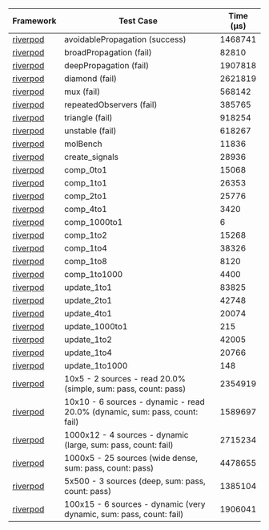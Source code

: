 | Framework | Test Case | Time (μs) |
| --- | --- | --- |
| [riverpod](https://github.com/rrousselGit/riverpod) | avoidablePropagation (success) | 1468741 |
| [riverpod](https://github.com/rrousselGit/riverpod) | broadPropagation (fail) | 82810 |
| [riverpod](https://github.com/rrousselGit/riverpod) | deepPropagation (fail) | 1907818 |
| [riverpod](https://github.com/rrousselGit/riverpod) | diamond (fail) | 2621819 |
| [riverpod](https://github.com/rrousselGit/riverpod) | mux (fail) | 568142 |
| [riverpod](https://github.com/rrousselGit/riverpod) | repeatedObservers (fail) | 385765 |
| [riverpod](https://github.com/rrousselGit/riverpod) | triangle (fail) | 918254 |
| [riverpod](https://github.com/rrousselGit/riverpod) | unstable (fail) | 618267 |
| [riverpod](https://github.com/rrousselGit/riverpod) | molBench | 11836 |
| [riverpod](https://github.com/rrousselGit/riverpod) | create_signals | 28936 |
| [riverpod](https://github.com/rrousselGit/riverpod) | comp_0to1 | 15068 |
| [riverpod](https://github.com/rrousselGit/riverpod) | comp_1to1 | 26353 |
| [riverpod](https://github.com/rrousselGit/riverpod) | comp_2to1 | 25776 |
| [riverpod](https://github.com/rrousselGit/riverpod) | comp_4to1 | 3420 |
| [riverpod](https://github.com/rrousselGit/riverpod) | comp_1000to1 | 6 |
| [riverpod](https://github.com/rrousselGit/riverpod) | comp_1to2 | 15268 |
| [riverpod](https://github.com/rrousselGit/riverpod) | comp_1to4 | 38326 |
| [riverpod](https://github.com/rrousselGit/riverpod) | comp_1to8 | 8120 |
| [riverpod](https://github.com/rrousselGit/riverpod) | comp_1to1000 | 4400 |
| [riverpod](https://github.com/rrousselGit/riverpod) | update_1to1 | 83825 |
| [riverpod](https://github.com/rrousselGit/riverpod) | update_2to1 | 42748 |
| [riverpod](https://github.com/rrousselGit/riverpod) | update_4to1 | 20074 |
| [riverpod](https://github.com/rrousselGit/riverpod) | update_1000to1 | 215 |
| [riverpod](https://github.com/rrousselGit/riverpod) | update_1to2 | 42005 |
| [riverpod](https://github.com/rrousselGit/riverpod) | update_1to4 | 20766 |
| [riverpod](https://github.com/rrousselGit/riverpod) | update_1to1000 | 148 |
| [riverpod](https://github.com/rrousselGit/riverpod) | 10x5 - 2 sources - read 20.0% (simple, sum: pass, count: pass) | 2354919 |
| [riverpod](https://github.com/rrousselGit/riverpod) | 10x10 - 6 sources - dynamic - read 20.0% (dynamic, sum: pass, count: fail) | 1589697 |
| [riverpod](https://github.com/rrousselGit/riverpod) | 1000x12 - 4 sources - dynamic (large, sum: pass, count: fail) | 2715234 |
| [riverpod](https://github.com/rrousselGit/riverpod) | 1000x5 - 25 sources (wide dense, sum: pass, count: pass) | 4478655 |
| [riverpod](https://github.com/rrousselGit/riverpod) | 5x500 - 3 sources (deep, sum: pass, count: pass) | 1385104 |
| [riverpod](https://github.com/rrousselGit/riverpod) | 100x15 - 6 sources - dynamic (very dynamic, sum: pass, count: fail) | 1906041 |
